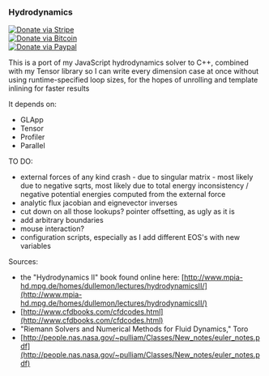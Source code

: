 ### Hydrodynamics

[![Donate via Stripe](https://img.shields.io/badge/Donate-Stripe-green.svg)](https://buy.stripe.com/00gbJZ0OdcNs9zi288)<br>
[![Donate via Bitcoin](https://img.shields.io/badge/Donate-Bitcoin-green.svg)](bitcoin:37fsp7qQKU8XoHZGRQvVzQVP8FrEJ73cSJ)<br>
[![Donate via Paypal](https://img.shields.io/badge/Donate-Paypal-green.svg)](https://buy.stripe.com/00gbJZ0OdcNs9zi288)

This is a port of my JavaScript hydrodynamics solver to C++, 
combined with my Tensor library so I can write every dimension case at once without using runtime-specified loop sizes, for the hopes of unrolling and template inlining for faster results 

It depends on:
- GLApp
- Tensor
- Profiler
- Parallel

TO DO:
- external forces of any kind crash - due to singular matrix - most likely due to negative sqrts, most likely due to total energy inconsistency / negative potential energies computed from the external force
- analytic flux jacobian and eignevector inverses
- cut down on all those lookups? pointer offsetting, as ugly as it is
- add arbitrary boundaries
- mouse interaction?
- configuration scripts, especially as I add different EOS's with new variables 

Sources:
- the "Hydrodynamics II" book found online here: [http://www.mpia-hd.mpg.de/homes/dullemon/lectures/hydrodynamicsII/](http://www.mpia-hd.mpg.de/homes/dullemon/lectures/hydrodynamicsII/)
- [http://www.cfdbooks.com/cfdcodes.html](http://www.cfdbooks.com/cfdcodes.html)
- "Riemann Solvers and Numerical Methods for Fluid Dynamics," Toro
- [http://people.nas.nasa.gov/~pulliam/Classes/New_notes/euler_notes.pdf](http://people.nas.nasa.gov/~pulliam/Classes/New_notes/euler_notes.pdf)
